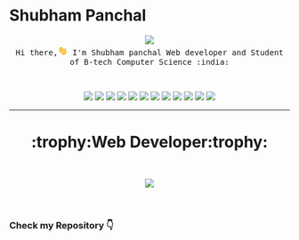 # Shubham Panchal
<p align="center">
  <img src="https://github.com/shubhDeveloper/Programming_Ic_Code/blob/master/Gif/lp-icon-7.gif?raw=true" width="100px">
 <br>
 <samp>
    Hi there,<img width="18" src="https://github.com/shubhDeveloper/Hibernate_Project_NoteTaker/blob/master/src/main/webapp/js/Hi.gif?raw=true"> I'm Shubham panchal Web developer and Student of B-tech Computer Science :india:
  </samp> 
</p>
<br>
<p align="center">
<img src="https://github.com/shubhDeveloper/Programming_Ic_Code/blob/master/main_icon/java.png?raw=true" width="45px">
<img src="https://github.com/shubhDeveloper/Programming_Ic_Code/blob/master/main_icon/spring.png?raw=true" width="45px">
<img src="https://github.com/shubhDeveloper/Programming_Ic_Code/blob/master/main_icon/python.png?raw=true" width="45px">
<img src="https://github.com/shubhDeveloper/Programming_Ic_Code/blob/master/main_icon/html.png?raw=true" width="45px"> 
<img src="https://github.com/shubhDeveloper/Programming_Ic_Code/blob/master/main_icon/css.png?raw=true" width="45px">
<img src="https://github.com/shubhDeveloper/Programming_Ic_Code/blob/master/main_icon/javascript.png?raw=true" width="45">
<img src="https://github.com/shubhDeveloper/Programming_Ic_Code/blob/master/main_icon/git.png?raw=true" width="45px">
<img src="https://github.com/shubhDeveloper/Programming_Ic_Code/blob/master/main_icon/bootstrap.png?raw=true" width="45px">
<img src="https://github.com/shubhDeveloper/Programming_Ic_Code/blob/master/main_icon/ubntu.png?raw=true" width="45px">
<img src="https://github.com/shubhDeveloper/Programming_Ic_Code/blob/master/intellij-idea-1-logo-png-transparent.png?raw=true" width="45">
<img src="https://github.com/shubhDeveloper/Programming_Ic_Code/blob/master/atom-logo.png?raw=true" width="50">
<img src="https://github.com/shubhDeveloper/Programming_Ic_Code/blob/master/git-github-hub-icon-25.png?raw=true" width="50px">
</p>
<hr>

<h1 align="center">:trophy:Web Developer:trophy:</h1>
<br>

<p align="center">
<img src="https://github.com/shubhDeveloper/Programming_Ic_Code/blob/master/Gif/developer%20(2).gif?raw=true">
</p>
<br>

### Check my Repository 👇
